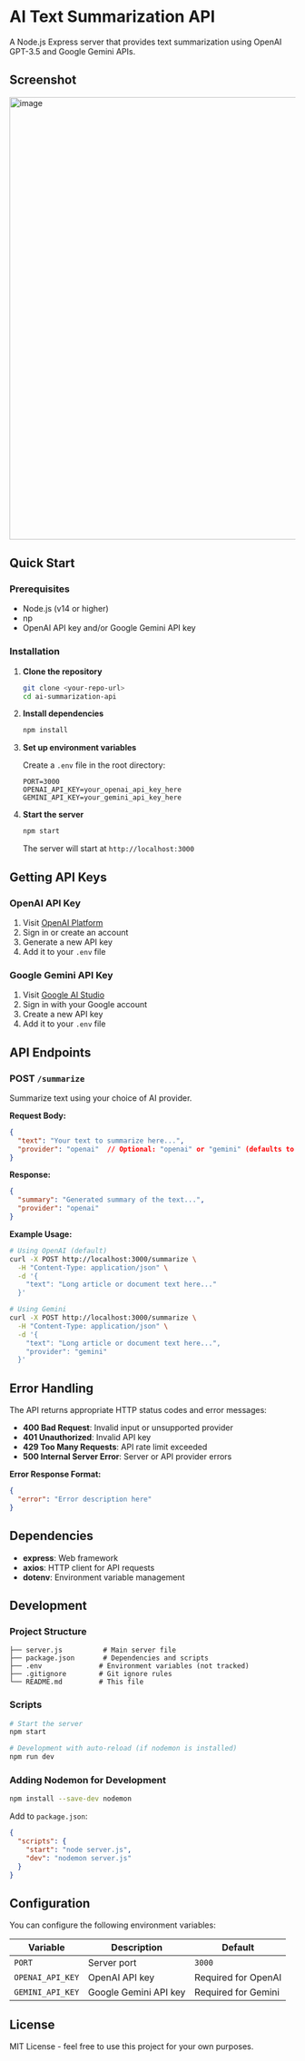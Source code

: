 # AI Text Summarization API

A Node.js Express server that provides text summarization using OpenAI GPT-3.5 and Google Gemini APIs.

## Screenshot
<img width="1053" height="780" alt="image" src="https://github.com/user-attachments/assets/fa6274b6-7b6f-4899-bac1-049277056927" />


## Quick Start

### Prerequisites

- Node.js (v14 or higher)
- np
- OpenAI API key and/or Google Gemini API key

### Installation

1. **Clone the repository**
   ```bash
   git clone <your-repo-url>
   cd ai-summarization-api
   ```

2. **Install dependencies**
   ```bash
   npm install
   ```

3. **Set up environment variables**
   
   Create a `.env` file in the root directory:
   ```env
   PORT=3000
   OPENAI_API_KEY=your_openai_api_key_here
   GEMINI_API_KEY=your_gemini_api_key_here
   ```

4. **Start the server**
   ```bash
   npm start
   ```

   The server will start at `http://localhost:3000`

## Getting API Keys

### OpenAI API Key
1. Visit [OpenAI Platform](https://platform.openai.com/api-keys)
2. Sign in or create an account
3. Generate a new API key
4. Add it to your `.env` file

### Google Gemini API Key
1. Visit [Google AI Studio](https://makersuite.google.com/app/apikey)
2. Sign in with your Google account
3. Create a new API key
4. Add it to your `.env` file

## API Endpoints

### POST `/summarize`

Summarize text using your choice of AI provider.

**Request Body:**
```json
{
  "text": "Your text to summarize here...",
  "provider": "openai"  // Optional: "openai" or "gemini" (defaults to "openai")
}
```

**Response:**
```json
{
  "summary": "Generated summary of the text...",
  "provider": "openai"
}
```

**Example Usage:**

```bash
# Using OpenAI (default)
curl -X POST http://localhost:3000/summarize \
  -H "Content-Type: application/json" \
  -d '{
    "text": "Long article or document text here..."
  }'

# Using Gemini
curl -X POST http://localhost:3000/summarize \
  -H "Content-Type: application/json" \
  -d '{
    "text": "Long article or document text here...",
    "provider": "gemini"
  }'
```

## Error Handling

The API returns appropriate HTTP status codes and error messages:

- **400 Bad Request**: Invalid input or unsupported provider
- **401 Unauthorized**: Invalid API key
- **429 Too Many Requests**: API rate limit exceeded
- **500 Internal Server Error**: Server or API provider errors

**Error Response Format:**
```json
{
  "error": "Error description here"
}
```

## Dependencies

- **express**: Web framework
- **axios**: HTTP client for API requests
- **dotenv**: Environment variable management

## Development

### Project Structure
```
├── server.js          # Main server file
├── package.json       # Dependencies and scripts
├── .env              # Environment variables (not tracked)
├── .gitignore        # Git ignore rules
└── README.md         # This file
```

### Scripts

```bash
# Start the server
npm start

# Development with auto-reload (if nodemon is installed)
npm run dev
```

### Adding Nodemon for Development

```bash
npm install --save-dev nodemon
```

Add to `package.json`:
```json
{
  "scripts": {
    "start": "node server.js",
    "dev": "nodemon server.js"
  }
}
```

## Configuration

You can configure the following environment variables:

| Variable | Description | Default |
|----------|-------------|---------|
| `PORT` | Server port | `3000` |
| `OPENAI_API_KEY` | OpenAI API key | Required for OpenAI |
| `GEMINI_API_KEY` | Google Gemini API key | Required for Gemini |

## License

MIT License - feel free to use this project for your own purposes.
